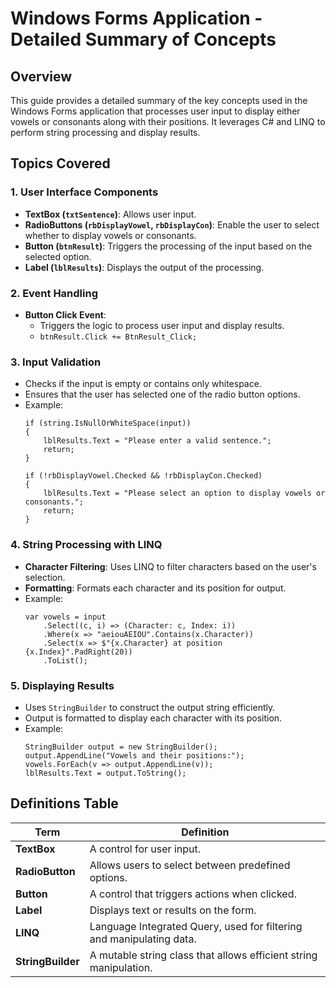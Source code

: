 # Windows Forms Application - Detailed Summary of Concepts

## Overview

This guide provides a detailed summary of the key concepts used in the Windows Forms application that processes user input to display either vowels or consonants along with their positions. It leverages C# and LINQ to perform string processing and display results.

## Topics Covered

### 1. User Interface Components
- **TextBox (`txtSentence`)**: Allows user input.
- **RadioButtons (`rbDisplayVowel`, `rbDisplayCon`)**: Enable the user to select whether to display vowels or consonants.
- **Button (`btnResult`)**: Triggers the processing of the input based on the selected option.
- **Label (`lblResults`)**: Displays the output of the processing.

### 2. Event Handling
- **Button Click Event**: 
  - Triggers the logic to process user input and display results.
  - `btnResult.Click += BtnResult_Click;`

### 3. Input Validation
- Checks if the input is empty or contains only whitespace.
- Ensures that the user has selected one of the radio button options.
- Example:
    ```
    if (string.IsNullOrWhiteSpace(input))
    {
        lblResults.Text = "Please enter a valid sentence.";
        return;
    }

    if (!rbDisplayVowel.Checked && !rbDisplayCon.Checked)
    {
        lblResults.Text = "Please select an option to display vowels or consonants.";
        return;
    }
    ```

### 4. String Processing with LINQ
- **Character Filtering**: Uses LINQ to filter characters based on the user's selection.
- **Formatting**: Formats each character and its position for output.
- Example:
    ```
    var vowels = input
        .Select((c, i) => (Character: c, Index: i))
        .Where(x => "aeiouAEIOU".Contains(x.Character))
        .Select(x => $"{x.Character} at position {x.Index}".PadRight(20))
        .ToList();
    ```

### 5. Displaying Results
- Uses `StringBuilder` to construct the output string efficiently.
- Output is formatted to display each character with its position.
- Example:
    ```
    StringBuilder output = new StringBuilder();
    output.AppendLine("Vowels and their positions:");
    vowels.ForEach(v => output.AppendLine(v));
    lblResults.Text = output.ToString();
    ```

## Definitions Table

| Term           | Definition                                                               |
|----------------|--------------------------------------------------------------------------|
| **TextBox**    | A control for user input.                                                |
| **RadioButton**| Allows users to select between predefined options.                       |
| **Button**     | A control that triggers actions when clicked.                            |
| **Label**      | Displays text or results on the form.                                    |
| **LINQ**       | Language Integrated Query, used for filtering and manipulating data.     |
| **StringBuilder**| A mutable string class that allows efficient string manipulation.   |


